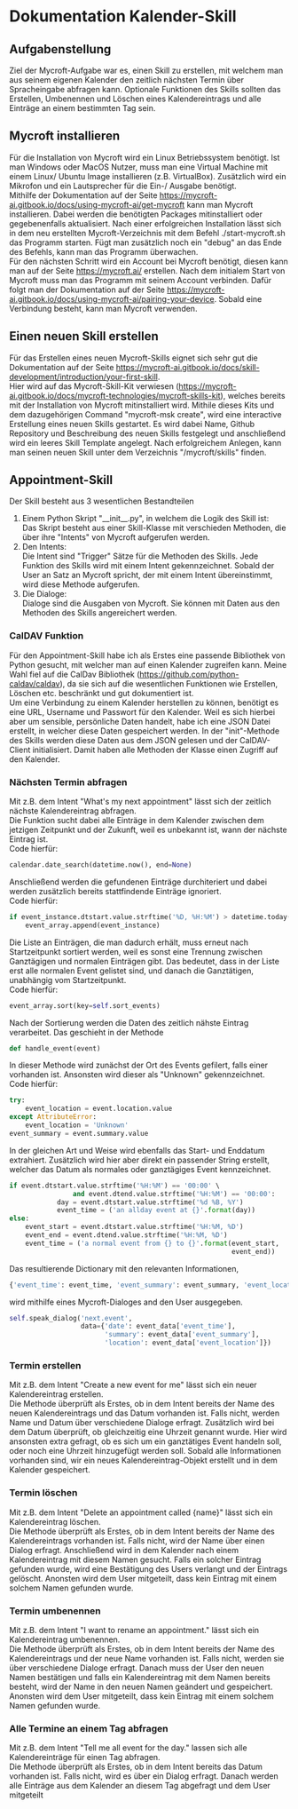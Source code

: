 # Dokumentation Kalender-Skill

## Aufgabenstellung

Ziel der Mycroft-Aufgabe war es, einen Skill zu erstellen, mit welchem man aus seinem eigenen Kalender den zeitlich nächsten Termin über Spracheingabe abfragen kann. Optionale Funktionen des Skills sollten das Erstellen, Umbenennen und Löschen eines Kalendereintrags und alle Einträge an einem bestimmten Tag sein.  

## Mycroft installieren

Für die Installation von Mycroft wird ein Linux Betriebssystem benötigt. Ist man Windows oder MacOS Nutzer, muss man eine Virtual Machine mit einem Linux/ Ubuntu Image installieren (z.B. VirtualBox). Zusätzlich wird ein Mikrofon und ein Lautsprecher für die Ein-/ Ausgabe benötigt.  
Mithilfe der Dokumentation auf der Seite https://mycroft-ai.gitbook.io/docs/using-mycroft-ai/get-mycroft kann man Mycroft installieren. Dabei werden die benötigten Packages mitinstalliert oder gegebenenfalls aktualisiert. Nach einer erfolgreichen Installation lässt sich in dem neu erstellten Mycroft-Verzeichnis mit dem Befehl ./start-mycroft.sh das Programm starten. Fügt man zusätzlich noch ein "debug" an das Ende des Befehls, kann man das Programm überwachen.  
Für den nächsten Schritt wird ein Account bei Mycroft benötigt, diesen kann man auf der Seite https://mycroft.ai/ erstellen. Nach dem initialem Start von Mycroft muss man das Programm mit seinem Account verbinden. Dafür folgt man der Dokumentation auf der Seite https://mycroft-ai.gitbook.io/docs/using-mycroft-ai/pairing-your-device. Sobald eine Verbindung besteht, kann man Mycroft verwenden.  

## Einen neuen Skill erstellen

Für das Erstellen eines neuen Mycroft-Skills eignet sich sehr gut die Dokumentation auf der Seite https://mycroft-ai.gitbook.io/docs/skill-development/introduction/your-first-skill.  
Hier wird auf das Mycroft-Skill-Kit verwiesen (https://mycroft-ai.gitbook.io/docs/mycroft-technologies/mycroft-skills-kit), welches bereits mit der Installation von Mycroft mitinstalliert wird. Mithile dieses Kits und dem dazugehörigen Command "mycroft-msk create", wird eine interactive Erstellung eines neuen Skills gestartet. Es wird dabei Name, Github Repository und Beschreibung des neuen Skills festgelegt und anschließend wird ein leeres Skill Template angelegt. Nach erfolgreichem Anlegen, kann man seinen neuen Skill unter dem Verzeichnis "/mycroft/skills" finden. 

## Appointment-Skill

Der Skill besteht aus 3 wesentlichen Bestandteilen

1. Einem Python Skript "\_\_init__.py", in welchem die Logik des Skill ist:  
Das Skript besteht aus einer Skill-Klasse mit verschieden Methoden, die über ihre "Intents" von Mycroft aufgerufen werden.
2. Den Intents:  
Die Intent sind "Trigger" Sätze für die Methoden des Skills. Jede Funktion des Skills wird mit einem Intent gekennzeichnet. Sobald der User an Satz an Mycroft spricht, der mit einem Intent übereinstimmt, wird diese Methode aufgerufen.
3. Die Dialoge:  
Dialoge sind die Ausgaben von Mycroft. Sie können mit Daten aus den Methoden des Skills angereichert werden.

### CalDAV Funktion

Für den Appointment-Skill habe ich als Erstes eine passende Bibliothek von Python gesucht, mit welcher man auf einen Kalender zugreifen kann. Meine Wahl fiel auf die CalDav Bibliothek (https://github.com/python-caldav/caldav), da sie sich auf die wesentlichen Funktionen wie Erstellen, Löschen etc. beschränkt und gut dokumentiert ist.  
Um eine Verbindung zu einem Kalender herstellen zu können, benötigt es eine URL, Username und Passwort für den Kalender. Weil es sich hierbei aber um sensible, persönliche Daten handelt, habe ich eine JSON Datei erstellt, in welcher diese Daten gespeichert werden. In der "init"-Methode des Skills werden diese Daten aus dem JSON gelesen und der CalDAV-Client initialisiert. Damit haben alle Methoden der Klasse einen Zugriff auf den Kalender.

### Nächsten Termin abfragen

Mit z.B. dem Intent "What's my next appointment" lässt sich der zeitlich nächste Kalendereintrag abfragen.  
Die Funktion sucht dabei alle Einträge in dem Kalender zwischen dem jetzigen Zeitpunkt und der Zukunft, weil es unbekannt ist, wann der nächste Eintrag ist.  
Code hierfür: 
```python
calendar.date_search(datetime.now(), end=None)
```  
Anschließend werden die gefundenen Einträge durchiteriert und dabei werden zusätzlich bereits stattfindende Einträge ignoriert.  
Code hierfür: 
```python
if event_instance.dtstart.value.strftime('%D, %H:%M') > datetime.today().strftime('%D, %H:%M'):
    event_array.append(event_instance)
```  
Die Liste an Einträgen, die man dadurch erhält, muss erneut nach Startzeitpunkt sortiert werden, weil es sonst eine Trennung zwischen Ganztägigen und normalen Einträgen gibt. Das bedeutet, dass in der Liste erst alle normalen Event gelistet sind, und danach die Ganztätigen, unabhängig vom Startzeitpunkt.   
Code hierfür: 
```python
event_array.sort(key=self.sort_events)
```  
Nach der Sortierung werden die Daten des zeitlich nähste Eintrag verarbeitet. Das geschieht in der Methode 
```python
def handle_event(event)
```  
In dieser Methode wird zunächst der Ort des Events gefilert, falls einer vorhanden ist. Ansonsten wird dieser als "Unknown" gekennzeichnet.  
Code hierfür: 
```python
try:
    event_location = event.location.value
except AttributeError:
    event_location = 'Unknown'
event_summary = event.summary.value
```  
In der gleichen Art und Weise wird ebenfalls das Start- und Enddatum extrahiert. Zusätzlich wird hier aber direkt ein passender String erstellt, welcher das Datum als normales oder ganztägiges Event kennzeichnet.  
```python
if event.dtstart.value.strftime('%H:%M') == '00:00' \
                and event.dtend.value.strftime('%H:%M') == '00:00':
            day = event.dtstart.value.strftime('%d %B, %Y')
            event_time = ('an allday event at {}'.format(day))
else:
    event_start = event.dtstart.value.strftime('%H:%M, %D')
    event_end = event.dtend.value.strftime('%H:%M, %D')
    event_time = ('a normal event from {} to {}'.format(event_start,
                                                        event_end))
```
Das resultierende Dictionary mit den relevanten Informationen,  
```python
{'event_time': event_time, 'event_summary': event_summary, 'event_location': event_location}
```
 wird mithilfe eines Mycroft-Dialoges and den User ausgegeben.
```python
self.speak_dialog('next.event',
                  data={'date': event_data['event_time'],
                        'summary': event_data['event_summary'],
                        'location': event_data['event_location']})
```

### Termin erstellen

Mit z.B. dem Intent "Create a new event for me" lässt sich ein neuer Kalendereintrag erstellen.  
Die Methode überprüft als Erstes, ob in dem Intent bereits der Name des neuen Kalendereintrags und das Datum vorhanden ist. Falls nicht, werden Name und Datum über verschiedene Dialoge erfragt. Zusätzlich wird bei dem Datum überprüft, ob gleichzeitig eine Uhrzeit genannt wurde. Hier wird ansonsten extra gefragt, ob es sich um ein ganztätiges Event handeln soll, oder noch eine Uhrzeit hinzugefügt werden soll. Sobald alle Informationen vorhanden sind, wir ein neues Kalendereintrag-Objekt erstellt und in dem Kalender gespeichert.

### Termin löschen

Mit z.B. dem Intent "Delete an appointment called {name}" lässt sich ein Kalendereintrag löschen.  
Die Methode überprüft als Erstes, ob in dem Intent bereits der Name des Kalendereintrags vorhanden ist. Falls nicht, wird der Name über einen Dialog erfragt. Anschließend wird in dem Kalender nach einem Kalendereintrag mit diesem Namen gesucht. Falls ein solcher Eintrag gefunden wurde, wird eine Bestätigung des Users verlangt und der Eintrags gelöscht. Anonsten wird dem User mitgeteilt, dass kein Eintrag mit einem solchem Namen gefunden wurde.

### Termin umbenennen

Mit z.B. dem Intent "I want to rename an appointment." lässt sich ein Kalendereintrag umbenennen.  
Die Methode überprüft als Erstes, ob in dem Intent bereits der Name des Kalendereintrags und der neue Name vorhanden ist. Falls nicht, werden sie über verschiedene Dialoge erfragt. Danach muss der User den neuen Namen bestätigen und falls ein Kalendereintrag mit dem Namen bereits besteht, wird der Name in den neuen Namen geändert und gespeichert. Anonsten wird dem User mitgeteilt, dass kein Eintrag mit einem solchem Namen gefunden wurde.


### Alle Termine an einem Tag abfragen

Mit z.B. dem Intent "Tell me all event for the day." lassen sich alle Kalendereinträge für einen Tag abfragen.  
Die Methode überprüft als Erstes, ob in dem Intent bereits das Datum vorhanden ist. Falls nicht, wird es über ein Dialog erfragt. Danach werden alle Einträge aus dem Kalender an diesem Tag abgefragt und dem User mitgeteilt